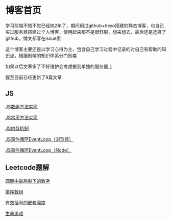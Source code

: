# 博客首页

学习前端不知不觉已经快2年了，期间用过github+hexo搭建的静态博客，也自己买过服务器搭建过个人博客，使用起来都不是很舒服，想来想去，最后还是选择了github，博文都写在issue里

这个博客主要还是以学习心得为主，包含自己学习过程中记录的对自己有帮助的知识点，根据前端的知识体系分门别类

如果以后文章多了不好维护会考虑搬到单独的服务器上

截至目前已经更新了8篇文章

## JS

[JS数组方法实现](https://github.com/liuxiangdada/blog/issues/1)

[JS常用方法实现](https://github.com/liuxiangdada/blog/issues/2)

[JS内存机制](https://github.com/liuxiangdada/blog/issues/4)

[JS事件循环EventLoop（浏览器）](https://github.com/liuxiangdada/blog/issues/5)

[JS事件循环EventLoop（Node）](https://github.com/liuxiangdada/blog/issues/7)


## Leetcode题解

[圆圈中最后剩下的数字](https://github.com/liuxiangdada/blog/issues/3)

[排序数组](https://github.com/liuxiangdada/blog/issues/6)

[有效括号的嵌套深度](https://github.com/liuxiangdada/blog/issues/8)

[生命游戏](https://github.com/liuxiangdada/blog/issues/9)
